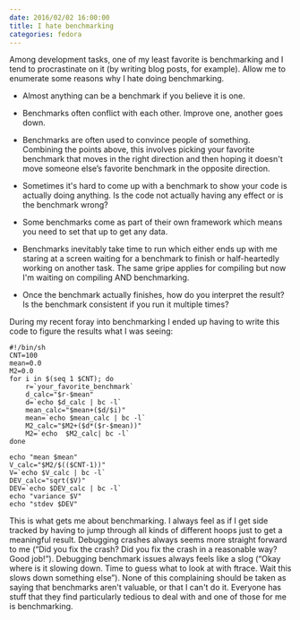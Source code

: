 ```yaml
---
date: 2016/02/02 16:00:00
title: I hate benchmarking
categories: fedora
---
```

Among development tasks, one of my least favorite is benchmarking and I tend
to procrastinate on it (by writing blog posts, for example). Allow
me to enumerate some reasons why I hate doing benchmarking.

- Almost anything can be a benchmark if you believe it is one.

- Benchmarks often conflict with each other. Improve one, another goes down.

- Benchmarks are often used to convince people of something. Combining the
points above, this involves picking your favorite benchmark that moves in
the right direction and then hoping it doesn't move someone else’s favorite
benchmark in the opposite direction.

- Sometimes it's hard to come up with a benchmark to show your code is
actually doing anything. Is the code not actually having any effect or
is the benchmark wrong?

- Some benchmarks come as part of their own framework which means you need
to set that up to get any data.

- Benchmarks inevitably take time to run which either ends up with me staring
at a screen waiting for a benchmark to finish or half-heartedly working on
another task. The same gripe applies for compiling but now I'm waiting on
compiling AND benchmarking.

- Once the benchmark actually finishes, how do you interpret the result? Is
the benchmark consistent if you run it multiple times?

During my recent foray into benchmarking I ended up having to write this code
to figure the results what I was seeing:

	#!/bin/sh
	CNT=100
	mean=0.0
	M2=0.0
	for i in $(seq 1 $CNT); do
		r=`your_favorite_benchmark`
		d_calc="$r-$mean"
		d=`echo $d_calc | bc -l`
		mean_calc="$mean+($d/$i)"
		mean=`echo $mean_calc | bc -l`
		M2_calc="$M2+($d*($r-$mean))"
		M2=`echo  $M2_calc| bc -l`
	done

	echo "mean $mean"
	V_calc="$M2/$(($CNT-1))"
	V=`echo $V_calc | bc -l`
	DEV_calc="sqrt($V)"
	DEV=`echo $DEV_calc | bc -l`
	echo "variance $V"
	echo "stdev $DEV"


This is what gets me about benchmarking. I always feel as if I get side tracked
by having to jump through all kinds of different hoops just to get a meaningful
result. Debugging crashes always seems more straight forward to me (“Did you
fix the crash? Did you fix the crash in a reasonable way? Good job!”). Debugging
benchmark issues always feels like a slog (“Okay where is it slowing down. Time
to guess what to look at with ftrace. Wait this slows down something else”).
None of this complaining should be taken as saying that benchmarks aren't
valuable, or that I can't do it. Everyone has stuff that they find particularly
tedious to deal with and one of those for me is benchmarking.
